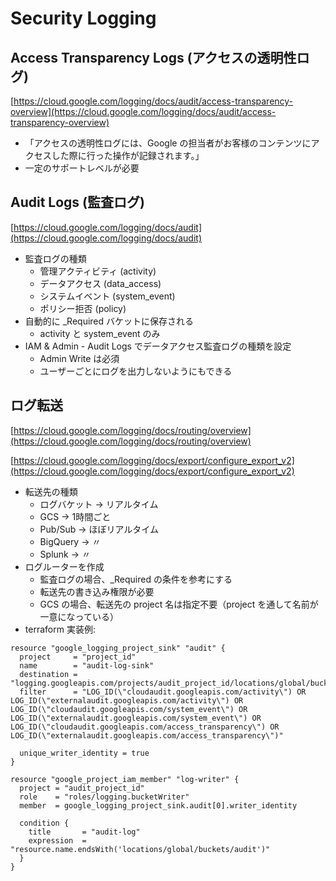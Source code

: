 # Security Logging

## Access Transparency Logs (アクセスの透明性ログ)

[https://cloud.google.com/logging/docs/audit/access-transparency-overview](https://cloud.google.com/logging/docs/audit/access-transparency-overview)

- 「アクセスの透明性ログには、Google の担当者がお客様のコンテンツにアクセスした際に行った操作が記録されます。」
- 一定のサポートレベルが必要

## Audit Logs (監査ログ)

[https://cloud.google.com/logging/docs/audit](https://cloud.google.com/logging/docs/audit)

- 監査ログの種類
    - 管理アクティビティ (activity)
    - データアクセス (data_access)
    - システムイベント (system_event)
    - ポリシー拒否 (policy)
- 自動的に _Required バケットに保存される
    - activity と system_event のみ
- IAM & Admin - Audit Logs でデータアクセス監査ログの種類を設定
    - Admin Write は必須
    - ユーザーごとにログを出力しないようにもできる

## ログ転送

[https://cloud.google.com/logging/docs/routing/overview](https://cloud.google.com/logging/docs/routing/overview)

[https://cloud.google.com/logging/docs/export/configure_export_v2](https://cloud.google.com/logging/docs/export/configure_export_v2)

- 転送先の種類
    - ログバケット → リアルタイム
    - GCS → 1時間ごと
    - Pub/Sub → ほぼリアルタイム
    - BigQuery → 〃
    - Splunk → 〃
- ログルーターを作成
    - 監査ログの場合、_Required の条件を参考にする
    - 転送先の書き込み権限が必要
    - GCS の場合、転送先の project 名は指定不要（project を通して名前が一意になっている）
- terraform 実装例:

```t
resource "google_logging_project_sink" "audit" {
  project     = "project_id"
  name        = "audit-log-sink"
  destination = "logging.googleapis.com/projects/audit_project_id/locations/global/buckets/audit"
  filter      = "LOG_ID(\"cloudaudit.googleapis.com/activity\") OR LOG_ID(\"externalaudit.googleapis.com/activity\") OR LOG_ID(\"cloudaudit.googleapis.com/system_event\") OR LOG_ID(\"externalaudit.googleapis.com/system_event\") OR LOG_ID(\"cloudaudit.googleapis.com/access_transparency\") OR LOG_ID(\"externalaudit.googleapis.com/access_transparency\")"

  unique_writer_identity = true
}

resource "google_project_iam_member" "log-writer" {
  project = "audit_project_id"
  role    = "roles/logging.bucketWriter"
  member  = google_logging_project_sink.audit[0].writer_identity

  condition {
    title       = "audit-log"
    expression  = "resource.name.endsWith('locations/global/buckets/audit')"
  }
}
```
